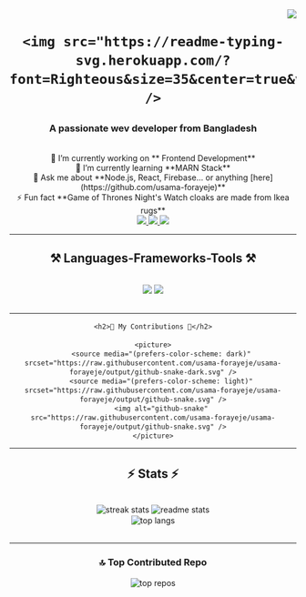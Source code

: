 <img align="right" src="https://visitor-badge.laobi.icu/badge?page_id=usama-forayeje" />

<h1 align="center">

    <img src="https://readme-typing-svg.herokuapp.com/?font=Righteous&size=35&center=true&vCenter=true&width=500&height=70&duration=4000&lines=Hi+There!+👋;+I'm+Usama+Forayaje!;" />
    
</h1>

<div align="center">

<h3 align="center">A passionate wev developer from Bangladesh </h3>

<br/>

<div align="center">
    🔭 I’m currently working on ** Frontend Development** <br/>
    🌱 I’m currently learning **MARN Stack**<br/>
    💬 Ask me about **Node.js, React, Firebase... or anything [here](https://github.com/usama-forayeje)**<br/>
    ⚡ Fun fact **Game of Thrones Night's Watch cloaks are made from Ikea rugs**
</div>

<div align="center"> 
    <a href="mailto:usamaforayaje@gmail.com">
        <img src="https://img.shields.io/badge/Gmail-333333?style=for-the-badge&logo=gmail&logoColor=red" />
    </a>
    <a href="https://www.linkedin.com/in/usama-forayaje/" target="_blank">
        <img src="https://img.shields.io/badge/LinkedIn-0077B5?style=for-the-badge&logo=linkedin&logoColor=white" />
    </a>
    <a href="https://github.com/usama-forayeje" target="_blank">
        <img src="https://img.shields.io/badge/Portfolio-FF5722?style=for-the-badge&logo=todoist&logoColor=white" />
    </a>
</div>

<hr/>

<h2 align="center">⚒️ Languages-Frameworks-Tools ⚒️</h2>
<br/>
<div align="center">
    <img src="https://skillicons.dev/icons?i=react,bootstrap,mui,html,css,vscode,github,figma,tailwind,git,r" />
    <img src="https://skillicons.dev/icons?i=nodejs,python,javascript,typescript,express,firebase,mongodb,nextjs,mysql,flask" /><br>
</div>

<br/>
<hr/>


<div align="center">

    <h2>🐍 My Contributions 🐍</h2>
    
    <picture>
        <source media="(prefers-color-scheme: dark)" srcset="https://raw.githubusercontent.com/usama-forayeje/usama-forayeje/output/github-snake-dark.svg" />
        <source media="(prefers-color-scheme: light)" srcset="https://raw.githubusercontent.com/usama-forayeje/usama-forayeje/output/github-snake.svg" />
        <img alt="github-snake" src="https://raw.githubusercontent.com/usama-forayeje/usama-forayeje/output/github-snake.svg" />
    </picture>

    
</div>


<hr/>


<h2 align="center">⚡ Stats ⚡</h2>
<br>

<div align="center">
    <img width="390" src="https://github-readme-streak-stats.herokuapp.com/?user=usama-forayeje&count_private=true&theme=react&border_radius=10" alt="streak stats"/>
    <img width="390" src="https://github-readme-stats.vercel.app/api?username=usama-forayeje&count_private=true&show_icons=true&include_all_commits=true&theme=react&rank_icon=github&border_radius=10" alt="readme stats"/>
    <br/>
    <img width="325" align="center" src="https://github-readme-stats.vercel.app/api/top-langs/?username=usama-forayeje&hide=HTML&langs_count=8&layout=compact&theme=react&border_radius=10&size_weight=0.5&count_weight=0.5&exclude_repo=github-readme-stats" alt="top langs"/>


</div>


<br/>


<hr/>


<div align="center">

### 🔝 Top Contributed Repo

<!-- Top contributed repos section with responsive image width -->
<img width="400" align="center" src="https://github-contributor-stats.vercel.app/api?username=usama-forayeje&limit=4&theme=react&combine_all_yearly_contributions=true&border_radius=10&size_weight=0.5&count_weight=0.5&layout=compact" alt="top repos"/>

</div>








